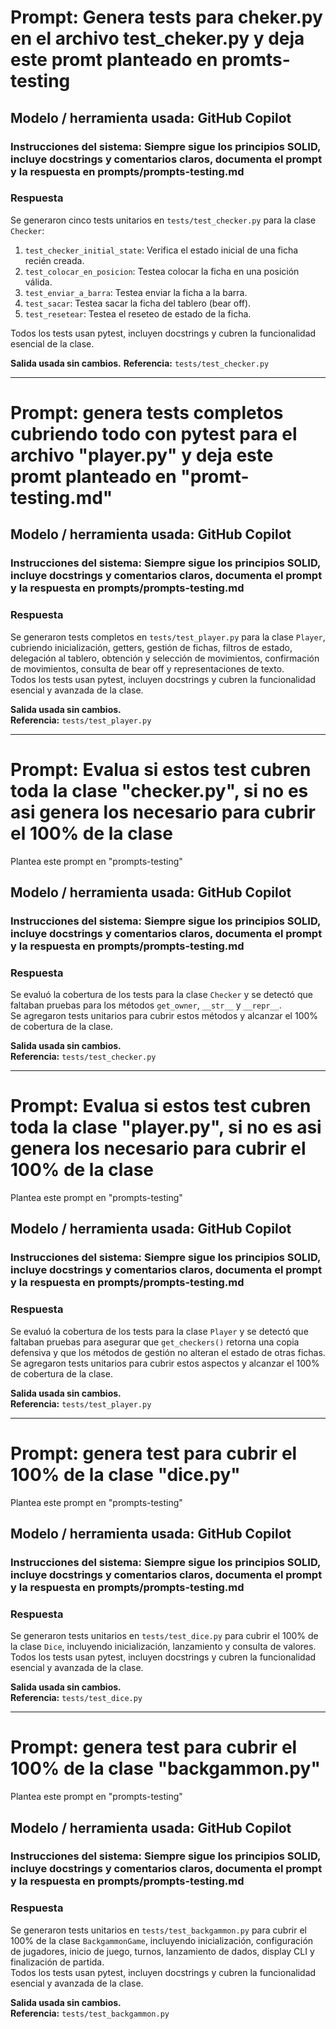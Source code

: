 # Prompt: Genera tests para cheker.py en el archivo test_cheker.py y deja este promt planteado en promts-testing

## Modelo / herramienta usada: GitHub Copilot

### Instrucciones del sistema: Siempre sigue los principios SOLID, incluye docstrings y comentarios claros, documenta el prompt y la respuesta en prompts/prompts-testing.md

### Respuesta

Se generaron cinco tests unitarios en `tests/test_checker.py` para la clase `Checker`:

1. `test_checker_initial_state`: Verifica el estado inicial de una ficha recién creada.
2. `test_colocar_en_posicion`: Testea colocar la ficha en una posición válida.
3. `test_enviar_a_barra`: Testea enviar la ficha a la barra.
4. `test_sacar`: Testea sacar la ficha del tablero (bear off).
5. `test_resetear`: Testea el reseteo de estado de la ficha.

Todos los tests usan pytest, incluyen docstrings y cubren la funcionalidad esencial de la clase.

**Salida usada sin cambios.**
**Referencia:** `tests/test_checker.py`

---

# Prompt: genera tests completos cubriendo todo con pytest para el archivo "player.py" y deja este promt planteado en "promt-testing.md"

## Modelo / herramienta usada: GitHub Copilot

### Instrucciones del sistema: Siempre sigue los principios SOLID, incluye docstrings y comentarios claros, documenta el prompt y la respuesta en prompts/prompts-testing.md

### Respuesta

Se generaron tests completos en `tests/test_player.py` para la clase `Player`, cubriendo inicialización, getters, gestión de fichas, filtros de estado, delegación al tablero, obtención y selección de movimientos, confirmación de movimientos, consulta de bear off y representaciones de texto.  
Todos los tests usan pytest, incluyen docstrings y cubren la funcionalidad esencial y avanzada de la clase.

**Salida usada sin cambios.**  
**Referencia:** `tests/test_player.py`

---

# Prompt: Evalua si estos test cubren toda la clase "checker.py", si no es asi genera los necesario para cubrir el 100% de la clase

Plantea este prompt en "prompts-testing"

## Modelo / herramienta usada: GitHub Copilot

### Instrucciones del sistema: Siempre sigue los principios SOLID, incluye docstrings y comentarios claros, documenta el prompt y la respuesta en prompts/prompts-testing.md

### Respuesta

Se evaluó la cobertura de los tests para la clase `Checker` y se detectó que faltaban pruebas para los métodos `get_owner`, `__str__` y `__repr__`.  
Se agregaron tests unitarios para cubrir estos métodos y alcanzar el 100% de cobertura de la clase.

**Salida usada sin cambios.**  
**Referencia:** `tests/test_checker.py`

---

# Prompt: Evalua si estos test cubren toda la clase "player.py", si no es asi genera los necesario para cubrir el 100% de la clase

Plantea este prompt en "prompts-testing"

## Modelo / herramienta usada: GitHub Copilot

### Instrucciones del sistema: Siempre sigue los principios SOLID, incluye docstrings y comentarios claros, documenta el prompt y la respuesta en prompts/prompts-testing.md

### Respuesta

Se evaluó la cobertura de los tests para la clase `Player` y se detectó que faltaban pruebas para asegurar que `get_checkers()` retorna una copia defensiva y que los métodos de gestión no alteran el estado de otras fichas.  
Se agregaron tests unitarios para cubrir estos aspectos y alcanzar el 100% de cobertura de la clase.

**Salida usada sin cambios.**  
**Referencia:** `tests/test_player.py`

---

# Prompt: genera test para cubrir el 100% de la clase "dice.py"

Plantea este prompt en "prompts-testing"

## Modelo / herramienta usada: GitHub Copilot

### Instrucciones del sistema: Siempre sigue los principios SOLID, incluye docstrings y comentarios claros, documenta el prompt y la respuesta en prompts/prompts-testing.md

### Respuesta

Se generaron tests unitarios en `tests/test_dice.py` para cubrir el 100% de la clase `Dice`, incluyendo inicialización, lanzamiento y consulta de valores.  
Todos los tests usan pytest, incluyen docstrings y cubren la funcionalidad esencial y avanzada de la clase.

**Salida usada sin cambios.**  
**Referencia:** `tests/test_dice.py`

---

# Prompt: genera test para cubrir el 100% de la clase "backgammon.py"

Plantea este prompt en "prompts-testing"

## Modelo / herramienta usada: GitHub Copilot

### Instrucciones del sistema: Siempre sigue los principios SOLID, incluye docstrings y comentarios claros, documenta el prompt y la respuesta en prompts/prompts-testing.md

### Respuesta

Se generaron tests unitarios en `tests/test_backgammon.py` para cubrir el 100% de la clase `BackgammonGame`, incluyendo inicialización, configuración de jugadores, inicio de juego, turnos, lanzamiento de dados, display CLI y finalización de partida.  
Todos los tests usan pytest, incluyen docstrings y cubren la funcionalidad esencial y avanzada de la clase.

**Salida usada sin cambios.**  
**Referencia:** `tests/test_backgammon.py`
